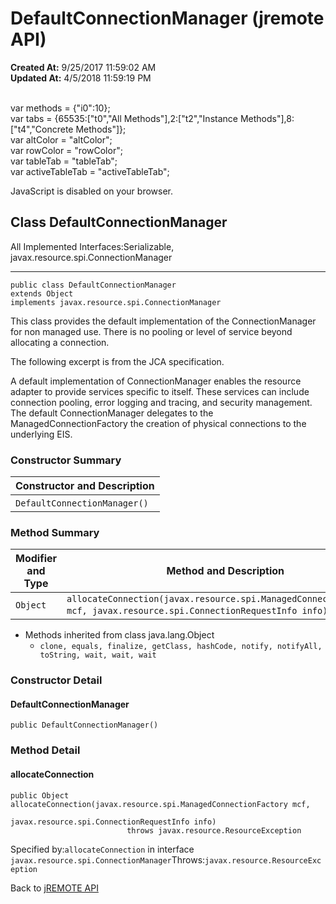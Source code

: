 # DefaultConnectionManager (jremote API)

**Created At:** 9/25/2017 11:59:02 AM  
**Updated At:** 4/5/2018 11:59:19 PM  

<!--<br>    try {<br>        if (location.href.indexOf('is-external=true') == -1) {<br>            parent.document.title="DefaultConnectionManager (jremote   API)";<br>        }<br>    }<br>    catch(err) {<br>    }<br>//--><br>var methods = {"i0":10};<br>var tabs = {65535:["t0","All Methods"],2:["t2","Instance Methods"],8:["t4","Concrete Methods"]};<br>var altColor = "altColor";<br>var rowColor = "rowColor";<br>var tableTab = "tableTab";<br>var activeTableTab = "activeTableTab";
JavaScript is disabled on your browser.



## Class DefaultConnectionManager

All Implemented Interfaces:Serializable, javax.resource.spi.ConnectionManager
* * *


```
public class DefaultConnectionManager
extends Object
implements javax.resource.spi.ConnectionManager
```

This class provides the default implementation of the ConnectionManager for non managed use. There is no pooling or level of service beyond allocating a connection.

The following excerpt is from the JCA specification.

A default implementation of ConnectionManager enables the resource adapter to provide services specific to itself. These services can include connection pooling, error logging and tracing, and security management. The default ConnectionManager delegates to the ManagedConnectionFactory the creation of physical connections to the underlying EIS.

### Constructor Summary


| Constructor and Description<br> |
| --- |
| `DefaultConnectionManager()` <br> |






### Method Summary


| Modifier and Type<br> | Method and Description<br> |
| --- | --- |
| `Object`<br> | `allocateConnection(javax.resource.spi.ManagedConnectionFactory mcf, javax.resource.spi.ConnectionRequestInfo info)` <br> |


- Methods inherited from class java.lang.Object
    - `clone, equals, finalize, getClass, hashCode, notify, notifyAll, toString, wait, wait, wait`

### Constructor Detail

#### DefaultConnectionManager

```
public DefaultConnectionManager()
```



### 


### Method Detail

#### allocateConnection

```
public Object allocateConnection(javax.resource.spi.ManagedConnectionFactory mcf,
                                 javax.resource.spi.ConnectionRequestInfo info)
                          throws javax.resource.ResourceException
```
Specified by:`allocateConnection` in interface `javax.resource.spi.ConnectionManager`Throws:`javax.resource.ResourceException`

Back to [jREMOTE API](com_jbase_jremote_package-summary)

